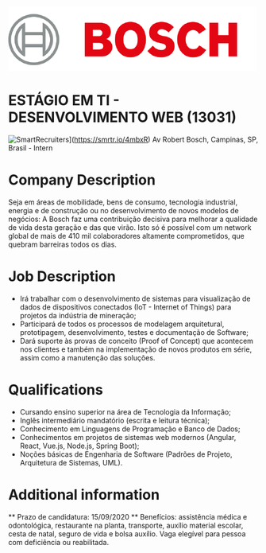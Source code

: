 ![BOSCH Logo](logo.png)
# ESTÁGIO EM TI - DESENVOLVIMENTO WEB (13031)
![SmartRecruiters](https://img.shields.io/badge/Powered%20By-SmartRecruiters-brightgreen.svg)](https://smrtr.io/4mbxR)
Av Robert Bosch, Campinas, SP, Brasil - Intern

# Company Description
Seja em áreas de mobilidade, bens de consumo, tecnologia industrial, energia e de construção ou no desenvolvimento de novos modelos de negócios: A Bosch faz uma contribuição decisiva para melhorar a qualidade de vida desta geração e das que virão. Isto só é possível com um network global de mais de 410 mil colaboradores altamente comprometidos, que quebram barreiras todos os dias.

# Job Description
* Irá trabalhar com o desenvolvimento de sistemas para visualização de dados de dispositivos conectados (IoT - Internet of Things) para projetos da indústria de mineração;
* Participará de todos os processos de modelagem arquitetural, prototipagem, desenvolvimento, testes e documentação de Software;
* Dará suporte às provas de conceito (Proof of Concept) que acontecem nos clientes e também na implementação de novos produtos em série, assim como a manutenção das soluções.

# Qualifications
* Cursando ensino superior na área de Tecnologia da Informação;
* Inglês intermediário mandatório (escrita e leitura técnica);
* Conhecimento em Linguagens de Programação e Banco de Dados;
* Conhecimentos em projetos de sistemas web modernos (Angular, React, Vue.js, Node.js, Spring Boot);
* Noções básicas de Engenharia de Software (Padrões de Projeto, Arquitetura de Sistemas, UML).

# Additional information
** Prazo de candidatura: 15/09/2020 **
Benefícios: assistência médica e odontológica, restaurante na planta, transporte, auxílio material escolar, cesta de natal, seguro de vida e bolsa auxílio.
Vaga elegível para pessoa com deficiência ou reabilitada.

